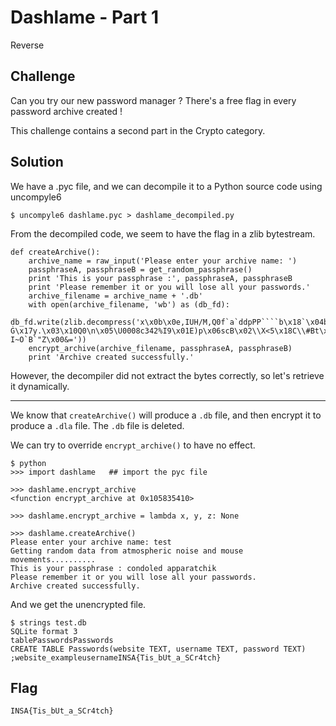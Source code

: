 # Dashlame - Part 1
Reverse

## Challenge 

Can you try our new password manager ? There's a free flag in every password archive created !

This challenge contains a second part in the Crypto category.

## Solution

We have a .pyc file, and we can decompile it to a Python source code using uncompyle6

	$ uncompyle6 dashlame.pyc > dashlame_decompiled.py

From the decompiled code, we seem to have the flag in a zlib bytestream.

	def createArchive():
	    archive_name = raw_input('Please enter your archive name: ')
	    passphraseA, passphraseB = get_random_passphrase()
	    print 'This is your passphrase :', passphraseA, passphraseB
	    print 'Please remember it or you will lose all your passwords.'
	    archive_filename = archive_name + '.db'
	    with open(archive_filename, 'wb') as (db_fd):
	        db_fd.write(zlib.decompress('x\x0b\x0e,IUH/M,Q0f`a`ddpPP````b\x18`\x04b\x164>!Ġ\x17y.\x03\x10Q0\n\x05\U0008c342%I9\x01E)p\x06scB\x02\\X<5\x18C\\#Bt\x14JS\x12sa\x0220W\x1370\x00(\x18\x05`\x08\x03#F\x16mYkhOH-I~O`В`"Z\x00&='))
	    encrypt_archive(archive_filename, passphraseA, passphraseB)
	    print 'Archive created successfully.'

However, the decompiler did not extract the bytes correctly, so let's retrieve it dynamically.

---

We know that `createArchive()` will produce a `.db` file, and then encrypt it to produce a `.dla` file. The `.db` file is deleted.

We can try to override `encrypt_archive()` to have no effect.

	$ python
	>>> import dashlame   ## import the pyc file

	>>> dashlame.encrypt_archive
	<function encrypt_archive at 0x105835410>

	>>> dashlame.encrypt_archive = lambda x, y, z: None

	>>> dashlame.createArchive()
	Please enter your archive name: test
	Getting random data from atmospheric noise and mouse movements..........
	This is your passphrase : condoled apparatchik
	Please remember it or you will lose all your passwords.
	Archive created successfully.

And we get the unencrypted file.

	$ strings test.db 
	SQLite format 3
	tablePasswordsPasswords
	CREATE TABLE Passwords(website TEXT, username TEXT, password TEXT)
	;website_exampleusernameINSA{Tis_bUt_a_SCr4tch}

## Flag

	INSA{Tis_bUt_a_SCr4tch}
